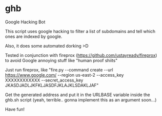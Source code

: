 # ghb
Google Hacking Bot

This script uses google hacking to filter a list of subdomains and tell which ones are indexed by google. 

Also, it does some automated dorking >D

Tested in conjunction with fireprox (https://github.com/ustayready/fireprox) to avoid Google annoying stuff like "human proof shiits"

Just run fireprox, like "fire.py --command create --url https://www.google.com/ --region us-east-2 --access_key XXXXXXXXXXXX --secret_access_key JKASDJADLJKFKLJASDFJKLAJKLSDAKLJAF"

Get the generated address and put it in the URLBASE variable inside the ghb.sh script (yeah, terrible.. gonna implement this as an argument soon...)

Have fun!
